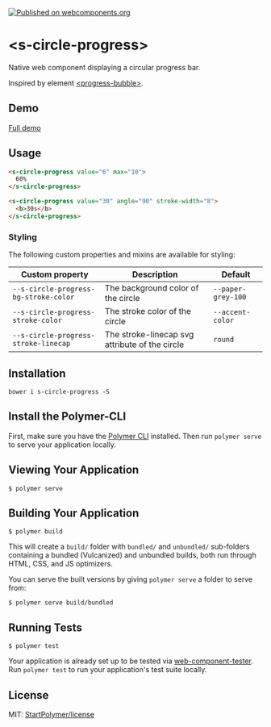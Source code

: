 [![Published on webcomponents.org][webcomponents-image]][webcomponents-url]

# \<s-circle-progress\>

Native web component displaying a circular progress bar.

Inspired by element [\<progress-bubble\>](https://github.com/tehapo/progress-bubble).

## Demo

[Full demo][webcomponents-demo]

## Usage

<!--
```
<custom-element-demo>
  <template>
    <script src="../webcomponentsjs/webcomponents-lite.js"></script>
    <link rel="import" href="s-circle-progress.html">
    <next-code-block></next-code-block>
  </template>
</custom-element-demo>
```
-->
```html
<s-circle-progress value="6" max="10">
  60%
</s-circle-progress>

<s-circle-progress value="30" angle="90" stroke-width="8">
  <b>30s</b>
</s-circle-progress>
```

### Styling

The following custom properties and mixins are available for styling:

Custom property | Description | Default
----------------|-------------|----------
`--s-circle-progress-bg-stroke-color` | The background color of the circle | `--paper-grey-100`
`--s-circle-progress-stroke-color` | The stroke color of the circle | `--accent-color`
`--s-circle-progress-stroke-linecap` | The stroke-linecap svg attribute of the circle | `round`

## Installation

`bower i s-circle-progress -S`

## Install the Polymer-CLI

First, make sure you have the [Polymer CLI](https://www.npmjs.com/package/polymer-cli) installed. Then run `polymer serve` to serve your application locally.

## Viewing Your Application

```
$ polymer serve
```

## Building Your Application

```
$ polymer build
```

This will create a `build/` folder with `bundled/` and `unbundled/` sub-folders
containing a bundled (Vulcanized) and unbundled builds, both run through HTML,
CSS, and JS optimizers.

You can serve the built versions by giving `polymer serve` a folder to serve
from:

```
$ polymer serve build/bundled
```

## Running Tests

```
$ polymer test
```

Your application is already set up to be tested via [web-component-tester](https://github.com/Polymer/web-component-tester). Run `polymer test` to run your application's test suite locally.

## License

MIT: [StartPolymer/license](https://github.com/StartPolymer/license)

[webcomponents-image]: https://img.shields.io/badge/webcomponents.org-published-blue.svg
[webcomponents-url]: https://beta.webcomponents.org/element/StartPolymer/s-circle-progress
[webcomponents-demo]: https://beta.webcomponents.org/element/StartPolymer/s-circle-progress/demo/demo/index.html

